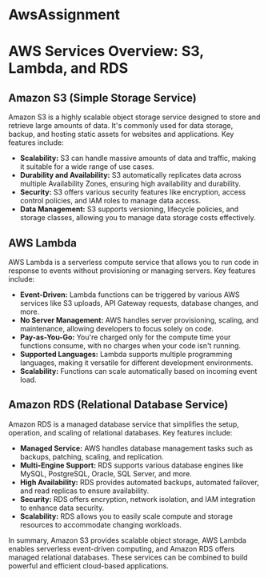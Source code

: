 # AwsAssignment
# AWS Services Overview: S3, Lambda, and RDS

## Amazon S3 (Simple Storage Service)

Amazon S3 is a highly scalable object storage service designed to store and retrieve large amounts of data. It's commonly used for data storage, backup, and hosting static assets for websites and applications. Key features include:

- **Scalability:** S3 can handle massive amounts of data and traffic, making it suitable for a wide range of use cases.
- **Durability and Availability:** S3 automatically replicates data across multiple Availability Zones, ensuring high availability and durability.
- **Security:** S3 offers various security features like encryption, access control policies, and IAM roles to manage data access.
- **Data Management:** S3 supports versioning, lifecycle policies, and storage classes, allowing you to manage data storage costs effectively.

## AWS Lambda

AWS Lambda is a serverless compute service that allows you to run code in response to events without provisioning or managing servers. Key features include:

- **Event-Driven:** Lambda functions can be triggered by various AWS services like S3 uploads, API Gateway requests, database changes, and more.
- **No Server Management:** AWS handles server provisioning, scaling, and maintenance, allowing developers to focus solely on code.
- **Pay-as-You-Go:** You're charged only for the compute time your functions consume, with no charges when your code isn't running.
- **Supported Languages:** Lambda supports multiple programming languages, making it versatile for different development environments.
- **Scalability:** Functions can scale automatically based on incoming event load.

## Amazon RDS (Relational Database Service)

Amazon RDS is a managed database service that simplifies the setup, operation, and scaling of relational databases. Key features include:

- **Managed Service:** AWS handles database management tasks such as backups, patching, scaling, and replication.
- **Multi-Engine Support:** RDS supports various database engines like MySQL, PostgreSQL, Oracle, SQL Server, and more.
- **High Availability:** RDS provides automated backups, automated failover, and read replicas to ensure availability.
- **Security:** RDS offers encryption, network isolation, and IAM integration to enhance data security.
- **Scalability:** RDS allows you to easily scale compute and storage resources to accommodate changing workloads.

In summary, Amazon S3 provides scalable object storage, AWS Lambda enables serverless event-driven computing, and Amazon RDS offers managed relational databases. These services can be combined to build powerful and efficient cloud-based applications.
